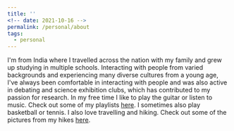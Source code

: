 ```yaml
---
title: ''
<!-- date: 2021-10-16 -->
permalink: /personal/about
tags:
  - personal
---
```


I'm from India where I travelled across the nation with my family and grew up studying in multiple schools. Interacting with people from varied backgrounds and experiencing many diverse cultures from a young age, I've always been comfortable in interacting with people and was also active in debating and science exhibition clubs, which has contributed to my passion for research. In my free time I like to play the guitar or listen to music. Check out some of my playlists [here](). I sometimes also play basketball or tennis. I also love travelling and hiking. Check out some of the pictures from my hikes [here]().
